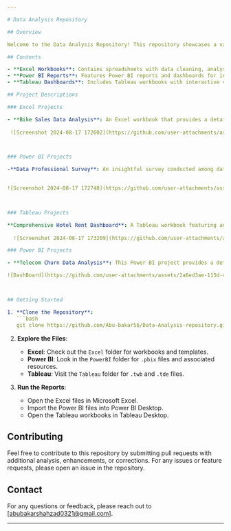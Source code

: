 ```yaml
---

# Data Analysis Repository

## Overview

Welcome to the Data Analysis Repository! This repository showcases a variety of data analysis projects utilizing Excel, Power BI, and Tableau. Whether you're exploring data, generating insights, or creating interactive dashboards, this collection provides valuable resources and examples.

## Contents

- **Excel Workbooks**: Contains spreadsheets with data cleaning, analysis, and visualization techniques.
- **Power BI Reports**: Features Power BI reports and dashboards for in-depth data exploration and business intelligence.
- **Tableau Dashboards**: Includes Tableau workbooks with interactive visualizations and analysis.

## Project Descriptions

### Excel Projects

- **Bike Sales Data Analysis**: An Excel workbook that provides a detailed analysis of Bike sales data, including trend analysis, pivot tables, and advanced charts.
  
 ![Screenshot 2024-08-17 172602](https://github.com/user-attachments/assets/28a22a02-2f50-4d14-a3db-90f46aca815f)



### Power BI Projects

-**Data Professional Survey**: An insightful survey conducted among data professionals, highlighting trends in roles, skills, tools, and challenges faced in the industry.
  

![Screenshot 2024-08-17 172748](https://github.com/user-attachments/assets/e7c221d0-7735-4453-b925-fe683acadc2c)



### Tableau Projects

**Comprehensive Hotel Rent Dashboard**: A Tableau workbook featuring an interactive dashboard that enables users to analyze hotel rental data by location, booking source, and occupancy rate.
  
  ![Screenshot 2024-08-17 173209](https://github.com/user-attachments/assets/0daaca10-2d46-412b-9b4c-ec6d98c762b7)

### Power BI Projects

- **Telecom Churn Data Analysis**: This Power BI project provides a detailed examination of customer churn in the telecom industry. The analysis includes interactive dashboards that showcase key metrics, trends, and insights, helping stakeholders understand the factors driving customer churn.

![DashBoard](https://github.com/user-attachments/assets/2a6ed3ae-115d-45b2-b7f5-88ab86121fef)



## Getting Started

1. **Clone the Repository**:
   ```bash
   git clone https://github.com/Abu-bakar56/Data-Analysis-repository.git
   ```

2. **Explore the Files**:
   - **Excel**: Check out the `Excel` folder for workbooks and templates.
   - **Power BI**: Look in the `PowerBI` folder for `.pbix` files and associated resources.
   - **Tableau**: Visit the `Tableau` folder for `.twb` and `.tde` files.

3. **Run the Reports**:
   - Open the Excel files in Microsoft Excel.
   - Import the Power BI files into Power BI Desktop.
   - Open the Tableau workbooks in Tableau Desktop.

## Contributing

Feel free to contribute to this repository by submitting pull requests with additional analysis, enhancements, or corrections. For any issues or feature requests, please open an issue in the repository.


## Contact

For any questions or feedback, please reach out to [abubakarshahzad0321@gmail.com].

---
```

